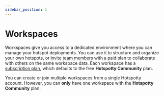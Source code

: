```yaml
---
sidebar_position: 1
---
```

# Workspaces

Workspaces give you access to a dedicated environment where you can manage your hotspot deployments. You can use it to structure and organize your own hotspots, or [invite team members](../Monitoring%20&%20Managing/settings#members) with a paid plan to collaborate with others on the same workspace data. Each workspace has a [subscription plan](/pricing), which defaults to the free **Hotspotty Community** plan.

You can create or join multiple workspaces from a single Hotspotty account. However, you can **only** have one workspace with the **Hotspotty Community** plan.
